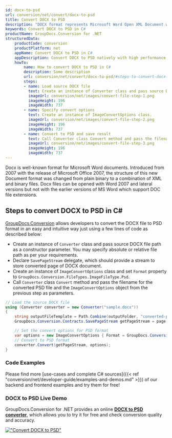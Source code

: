 ```yaml
---
id: docx-to-psd
url: conversion/net/convert/docx-to-psd
title: Convert DOCX to PSD
description: "DOCX format represents Microsoft Word Open XML Document with .docx extension. Learn how to convert DOCX to PSD file programmatically in C# language using GroupDocs.Conversion for .NET library."
keywords: Convert DOCX to PSD in C#
productName: GroupDocs.Conversion for .NET
structuredData:
    productCode: conversion
    productPlatform: net
    appName: Convert DOCX to PSD in C#
    appDescription: Convert DOCX to PSD natively with high performance using C# language and server side GroupDocs.Conversion for .NET APIs, without the use of any software like Microsoft or Open Office.
    howTo:
        name: How to convert DOCX to PSD in C# 
        description: Some description
        url: conversion/net/convert/docx-to-psd/#steps-to-convert-docx-to-psd-in-c
        steps:
        - name: Load source DOCX file 
          text: Create an instance of Converter class and pass source DOCX file path as a constructor parameter. You may specify absolute or relative file path as per your requirements. 
          imageUrl: conversion/net/images/convert-file-step-1.png
          imageHeight: 196
          imageWidth: 737
        - name: Specify convert options 
          text: Create an instance of ImageConvertOptions class.
          imageUrl: conversion/net/images/convert-file-step-2.png
          imageHeight: 196
          imageWidth: 737
        - name: Convert to PSD and save result 
          text: Call Converter class Convert method and pass the filename for the converted HTML file and the ImageConvertOptions object from the previous step as parameters.
          imageUrl: conversion/net/images/convert-file-step-3.png
          imageHeight: 196
          imageWidth: 737
---
```


Docx is well-known format for Microsoft Word documents. Introduced from 2007 with the release of Microsoft Office 2007, the structure of this new Document format was changed from plain binary to a combination of XML and binary files. Docx files can be opened with Word 2007 and lateral versions but not with the earlier versions of MS Word which support DOC file extensions.

## Steps to convert DOCX to PSD in C#

[GroupDocs.Conversion](https://products.groupdocs.com/conversion/net) allows developers to convert the DOCX file to PSD format in an easy and intuitive way just using a few lines of code as described below:

* Create an instance of `Converter` class and pass source DOCX file path as a constructor parameter. You may specify absolute or relative file path as per your requirements. 
* Declare `SavePageStream` delegate, which should provide a stream to store converted page of DOCX document.
* Create an instance of `ImageConvertOptions` class and set `Format` property to `GroupDocs.Conversion.FileTypes.ImageFileType.Psd`.
* Call `Converter` class `Convert` method and pass the filename for the converted PSD file and the `ImageConvertOptions` object from the previous step as parameters.

```csharp
// Load the source DOCX file
using (Converter converter = new Converter("sample.docx"))
{
    string outputFileTemplate = Path.Combine(outputFolder, "converted-page-{0}.psd");
    GroupDocs.Conversion.Contracts.SavePageStream getPageStream = page => new FileStream(string.Format(outputFileTemplate, page), FileMode.Create);

    // Set the convert options for PSD format
    var options = new ImageConvertOptions { Format = GroupDocs.Conversion.FileTypes.ImageFileType.Psd };   
    // Convert to PSD format
    converter.Convert(getPageStream, options);
}
```

### Code Examples

Please find more [use-cases and complete C# sources]({{< ref "conversion/net/developer-guide/examples-and-demos.md" >}}) of our backend and frontend examples and try them for free!

### DOCX to PSD Live Demo

GroupDocs.Conversion for .NET provides an online [**DOCX to PSD converter**](https://products.groupdocs.app/conversion/docx-to-psd), which allows you to try it for free and check conversion quality and accuracy.

[!["Convert DOCX to PSD"](conversion/net/images/convert-to-psd/convert-docx-to-psd.png)](https://products.groupdocs.app/conversion/docx-to-psd)